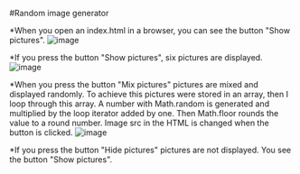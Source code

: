 #Random image generator 

*When you open an index.html in a browser, you can see the button "Show pictures".
![image](https://user-images.githubusercontent.com/38878597/115174156-69e29c80-a0d1-11eb-8070-70010a6da340.png)

*If you press the button "Show pictures", six pictures are displayed.
![image](https://user-images.githubusercontent.com/38878597/115174187-749d3180-a0d1-11eb-84ba-6644b12ef45e.png)

*When you press the button "Mix pictures" pictures are mixed and displayed randomly. To achieve this pictures were stored in an array, then I loop through this array. A number with Math.random is generated and multiplied by the loop iterator added by one. Then Math.floor rounds the value to a round number. Image src in the HTML is changed when the button is clicked.
![image](https://user-images.githubusercontent.com/38878597/115174221-8979c500-a0d1-11eb-8aaf-e92433cf3910.png)

*If you press the button "Hide pictures" pictures are not displayed. You see the button "Show pictures".